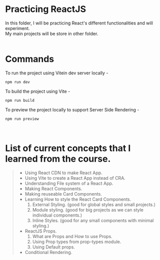 # Practicing ReactJS  

In this folder, I will be practicing React's different functionalities and will experiment.  
My main projects will be store in other folder.  
<br>
# Commands  
To run the project using Vitein dev server locally -  
``` 
npm run dev
```
To build the project using Vite -
``` 
npm run build 
```

To preview the project locally to support Server Side Rendering -
```
npm run preview
```  
<br>

# List of current concepts that I learned from the course.
> - Using React CDN to make React App.
> - Using Vite to create a React App instead of CRA.
> - Understanding File system of a React App.
> - Making React Components.
> - Making reuseable Card Components.
> - Learning How to style the React Card Components.
>   1. External Styling. (good for global styles and small projects.)
>   1. Module styling. (good for big projects as we can style individual components.)
>   1. Inline Styles. (good for any small components with minimal styling.)
> - ReactJS Props.
>   1. What are Props and How to use Props.
>   1. Using Prop types from prop-types module.
>   1. Using Default props.
> - Conditional Rendering.

